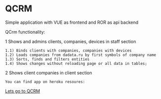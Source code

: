 # QCRM

Simple application with VUE as frontend and ROR as api backend

QCrm functionality:

   1 Shows and admins clients, companies, devices in staff section
   
    1.1) Binds clients with companies, companies with devices
    1.2) Loads companies from dadata.ru by first symbols of company name
    1.3) Sorts, finds and filters entities
    1.4) Shows changes without reloading page or all data in tables;
    
   2 Shows client companies in client section
   
    You can find app on heroku resoures:
    
  [Lets go to QCRM](https://qcrm.herokuapp.com/)

